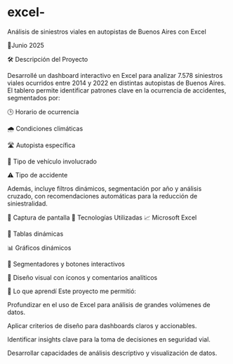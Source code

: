 # excel-

Análisis de siniestros viales en autopistas de Buenos Aires con Excel

📅Junio 2025


🛠️ Descripción del Proyecto

Desarrollé un dashboard interactivo en Excel para analizar 7.578 siniestros viales ocurridos entre 2014 y 2022 en distintas autopistas de Buenos Aires. El tablero permite identificar patrones clave en la ocurrencia de accidentes, segmentados por:

🕒 Horario de ocurrencia

🌧️ Condiciones climáticas

🛣️ Autopista específica

🚗 Tipo de vehículo involucrado

⚠️ Tipo de accidente

Además, incluye filtros dinámicos, segmentación por año y análisis cruzado, con recomendaciones automáticas para la reducción de siniestralidad.

📸 Captura de pantalla
🧰 Tecnologías Utilizadas
📈 Microsoft Excel

🔄 Tablas dinámicas

📊 Gráficos dinámicos

🎯 Segmentadores y botones interactivos

📐 Diseño visual con íconos y comentarios analíticos

🧠 Lo que aprendí Este proyecto me permitió:

Profundizar en el uso de Excel para análisis de grandes volúmenes de datos.

Aplicar criterios de diseño para dashboards claros y accionables.

Identificar insights clave para la toma de decisiones en seguridad vial.

Desarrollar capacidades de análisis descriptivo y visualización de datos.
